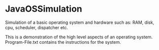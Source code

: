 # JavaOSSimulation
Simulation of a basic operating system and hardware such as: RAM, disk, cpu, scheduler, dispatcher etc. 

This is a demonstration of the high level aspects of an operating system.
Program-File.txt contains the instructions for the system.
